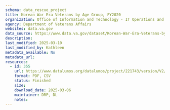 ```yaml
---
schema: data_rescue_project 
title: Korean War Era Veterans by Age Group, FY2020
organization: Office of Information and Technology - IT Operations and Services (ITOPS)
agency: Department of Veterans Affairs
websites: data.va.gov
data_source: https://www.data.va.gov/dataset/Korean-War-Era-Veterans-by-Age-Group-FY2020/u5k6-9thg
description: 
last_modified: 2025-03-10
last_modified_by: Kathleen
metadata_available: No
metadata_url: 
resources:
  - id: 355
    url: https://www.datalumos.org/datalumos/project/221743/version/V2/view
    format: PDF, CSV
    status: Finished
    size: 
    download_date: 2025-03-06
    maintainer: DRP, DL
    notes: 
---
```

